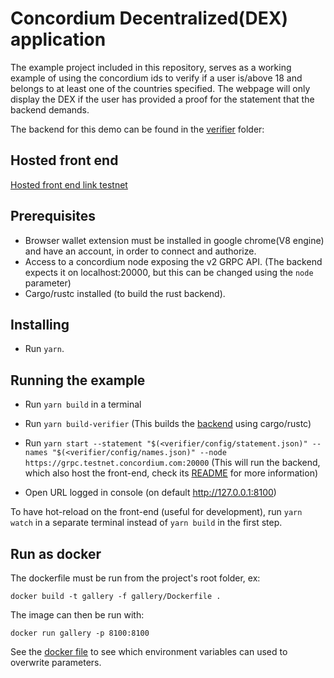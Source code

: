 # Concordium Decentralized(DEX) application

The example project included in this repository, serves as a working example of using the concordium ids to verify if a user is/above 18 and belongs to at least one of the countries specified.
The webpage will only display the DEX if the user has provided a proof for the statement that the backend demands.

The backend for this demo can be found in the [verifier](./verifier/) folder:

## Hosted front end

[Hosted front end link testnet](https://gallery.testnet.concordium.com/)

## Prerequisites

-   Browser wallet extension must be installed in google chrome(V8 engine) and have an account, in order to connect and authorize.
-   Access to a concordium node exposing the v2 GRPC API. (The backend expects it on localhost:20000, but this can be changed using the `node` parameter)
-   Cargo/rustc installed (to build the rust backend).

## Installing

-   Run `yarn`.

## Running the example

-   Run `yarn build` in a terminal
-   Run `yarn build-verifier` (This builds the [backend](./verifier/) using cargo/rustc)

-   Run `yarn start --statement "$(<verifier/config/statement.json)" --names "$(<verifier/config/names.json)" --node https://grpc.testnet.concordium.com:20000` (This will run the backend, which also host the front-end, check its [README](./verifier/README.md) for more information)

-   Open URL logged in console (on default http://127.0.0.1:8100)

To have hot-reload on the front-end (useful for development), run `yarn watch` in a separate terminal instead of `yarn build` in the first step.

## Run as docker

The dockerfile must be run from the project's root folder, ex:

```
docker build -t gallery -f gallery/Dockerfile .
```

The image can then be run with:

```
docker run gallery -p 8100:8100
```

See the [docker file](./Dockerfile) to see which environment variables can used to overwrite parameters.
